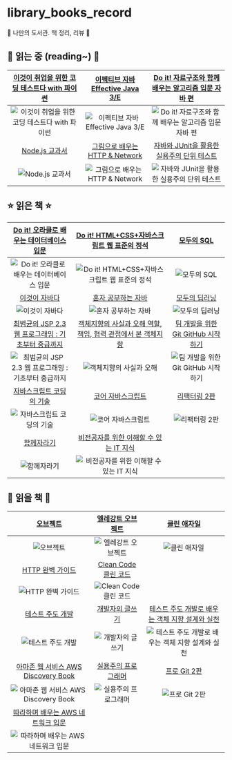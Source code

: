 # library_books_record
📖 나만의 도서관. 책 정리, 리뷰 🔖

## 📌 읽는 중 (reading~) 📌


|[이것이 취업을 위한 코딩 테스트다 with 파이썬](http://www.yes24.com/Product/Goods/91433923?OzSrank=1) |[이펙티브 자바 Effective Java 3/E](http://www.yes24.com/Product/Goods/65551284)|[Do it! 자료구조와 함께 배우는 알고리즘 입문 자바 편](http://www.yes24.com/Product/Goods/60547893?OzSrank=3)| 
| :---: | :---: | :---: |
|![이것이 취업을 위한 코딩 테스트다 with 파이썬](http://image.yes24.com/goods/91433923/L)|![이펙티브 자바 Effective Java 3/E](http://image.yes24.com/goods/65551284/L)|![Do it! 자료구조와 함께 배우는 알고리즘 입문 자바 편](http://image.yes24.com/goods/60547893/L)|
|[Node.js 교과서](http://www.yes24.com/Product/Goods/91213376)|[그림으로 배우는 HTTP & Network](http://www.yes24.com/Product/Goods/15894097?OzSrank=2)|[자바와 JUnit을 활용한 실용주의 단위 테스트](http://www.yes24.com/Product/Goods/75189146)|
|![Node.js 교과서](http://image.yes24.com/goods/91213376/L)|![그림으로 배우는 HTTP & Network](http://image.yes24.com/momo/TopCate448/MidCate010/44791452.jpg)|![자바와 JUnit을 활용한 실용주의 단위 테스트](http://image.yes24.com/goods/75189146/L)|

## ⭐ 읽은 책 ⭐
|[Do it! 오라클로 배우는 데이터베이스 입문](http://www.yes24.com/Product/Goods/65849798)|[Do it! HTML+CSS+자바스크립트 웹 표준의 정석](http://www.yes24.com/Product/Goods/96674934)|[모두의 SQL](http://www.yes24.com/Product/Goods/64434562?OzSrank=1)|
| :---: | :---: | :---: | 
|![Do it! 오라클로 배우는 데이터베이스 입문](http://image.yes24.com/goods/65849798/L)|![Do it! HTML+CSS+자바스크립트 웹 표준의 정석](http://image.yes24.com/goods/96674934/L)|![모두의 SQL](http://image.yes24.com/goods/64434562/L)|
|[이것이 자바다](http://www.yes24.com/Product/Goods/15651484)|[혼자 공부하는 자바](http://www.yes24.com/Product/Goods/74269939?OzSrank=1)|[모두의 딥러닝](http://www.yes24.com/Product/Goods/86611190?OzSrank=1)|
|![이것이 자바다](http://image.yes24.com/goods/15651484/L)|![혼자 공부하는 자바](http://image.yes24.com/goods/74269939/L)|![모두의 딥러닝](http://image.yes24.com/goods/86611190/L)
|[최범균의 JSP 2.3 웹 프로그래밍 : 기초부터 중급까지](http://www.yes24.com/Product/Goods/23087975)|[객체지향의 사실과 오해 역할, 책임, 협력 관점에서 본 객체지향](http://www.yes24.com/Product/Goods/18249021?OzSrank=1)|[팀 개발을 위한 Git GitHub 시작하기](http://www.yes24.com/Product/Goods/85382769?OzSrank=1)|
|![최범균의 JSP 2.3 웹 프로그래밍 : 기초부터 중급까지](http://image.yes24.com/momo/TopCate662/MidCate007/66169398.jpg)|![객체지향의 사실과 오해](http://image.yes24.com/momo/TopCate511/MidCate005/51040273.jpg)|![팀 개발을 위한 Git GitHub 시작하기](http://image.yes24.com/goods/85382769/L )|
|[자바스크립트 코딩의 기술](http://www.yes24.com/Product/Goods/85019231?OzSrank=12)|[코어 자바스크립트](http://www.yes24.com/Product/Goods/78586788)|[리팩터링 2판](http://www.yes24.com/Product/Goods/89649360)|
|![자바스크립트 코딩의 기술](http://image.yes24.com/goods/85019231/L)|![코어 자바스크립트](http://image.yes24.com/goods/78586788/L)|![리팩터링 2판](http://image.yes24.com/goods/89649360/L)|
|[함께자라기](http://www.yes24.com/Product/Goods/67350256)|[비전공자를 위한 이해할 수 있는 IT 지식](http://www.yes24.com/Product/Goods/91165789)||
|![함께자라기](http://image.yes24.com/goods/67350256/L)|![비전공자를 위한 이해할 수 있는 IT 지식](http://image.yes24.com/goods/91165789/L)||
## 🎈 읽을 책 🎈
|[오브젝트](http://www.yes24.com/Product/Goods/74219491?OzSrank=1)|[엘레강트 오브젝트](http://www.yes24.com/Product/Goods/96193044?OzSrank=2)|[클린 애자일](http://www.yes24.com/Product/Goods/95728889)|
| :---: | :---: | :---: |
|![오브젝트](http://image.yes24.com/goods/74219491/L)|![엘레강트 오브젝트](http://image.yes24.com/goods/96193044/L)|![클린 애자일](http://image.yes24.com/goods/95728889/L)|
|[HTTP 완벽 가이드](http://www.yes24.com/Product/Goods/15381085)|[Clean Code 클린 코드](http://www.yes24.com/Product/Goods/11681152)||
|![HTTP 완벽 가이드](http://image.yes24.com/goods/15381085/L)|![Clean Code 클린 코드](http://image.yes24.com/goods/11681152/L)||
|[테스트 주도 개발](http://www.yes24.com/Product/Goods/12246033)|[개발자의 글쓰기](http://www.yes24.com/Product/Goods/79378905)|[테스트 주도 개발로 배우는 객체 지향 설계와 실천](http://www.yes24.com/Product/Goods/9008455)|
|![테스트 주도 개발](http://image.yes24.com/momo/TopCate344/MidCate002/34310491.jpg)|![개발자의 글쓰기](http://image.yes24.com/goods/79378905/L)|![테스트 주도 개발로 배우는 객체 지향 설계와 실천](http://image.yes24.com/momo/TopCate260/MidCate003/25921196.jpg)|
|[아마존 웹 서비스 AWS Discovery Book](http://www.yes24.com/Product/Goods/69304366?OzSrank=1)|[실용주의 프로그래머](http://www.yes24.com/Product/Goods/12501565)|[프로 Git 2판](http://www.yes24.com/Product/Goods/24841824?OzSrank=4)|
|![아마존 웹 서비스 AWS Discovery Book](http://image.yes24.com/goods/69304366/L)|![실용주의 프로그래머](http://image.yes24.com/goods/12501565/L)|![프로 Git 2판](http://image.yes24.com/goods/24841824/L)|
|[따라하며 배우는 AWS 네트워크 입문](http://www.yes24.com/Product/Goods/93887402)||
|![따라하며 배우는 AWS 네트워크 입문](http://image.yes24.com/goods/93887402/L)||